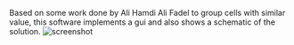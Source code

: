 Based on some work done by Ali Hamdi Ali Fadel to group cells with similar value, this software implements a gui and also shows a schematic of the solution.
![screenshot](https://user-images.githubusercontent.com/44254547/146518233-65203ebe-6dfb-4683-b869-023dafb9c9df.png)
